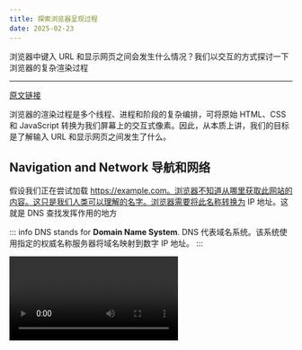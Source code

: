 ```yaml
---
title: 探索浏览器呈现过程
date: 2025-02-23
---
```


浏览器中键入 URL 和显示网页之间会发生什么情况？我们以交互的方式探讨一下浏览器的复杂渲染过程 

---

[原文链接](https://abhisaha.com/blog/exploring-browser-rendering-process)


浏览器的渲染过程是多个线程、进程和阶段的复杂编排，可将原始 HTML、CSS 和 JavaScript 转换为我们屏幕上的交互式像素。因此，从本质上讲，我们的目标是了解输入 URL 和显示网页之间发生了什么。

## Navigation and Network 导航和网络

假设我们正在尝试加载 https://example.com。浏览器不知道从哪里获取此网站的内容。这只是我们人类可以理解的名字。浏览器需要将此名称转换为 IP 地址。这就是 DNS 查找发挥作用的地方

::: info
  DNS stands for **Domain Name System**. 
  DNS 代表域名系统。该系统使用指定的权威名称服务器将域名映射到数字 IP 地址。
:::

<video src="../assets/videos/browser-rendering/navigationNetwork.mov" controls />


上面的演示可视化了 DNS 查找过程，也称为查询历程。查询历程涉及将您输入的域名转换为 IP 地址所需的每个步骤。查询的第一站是递归服务器，然后它联系一系列权威名称服务器，将域名转换为 IP 地址。最终，将返回所请求域的 IP 地址。

所以现在我们有了 IP 地址，浏览器现在可以与托管网站的服务器建立连接。这是使用 TCP 握手过程完成的。


## TCP/TLS Handshake   TCP/TLS 握手

TCP （Transmission Control Protocol） 握手是一个三步过程，用于在客户端和服务器之间建立连接。它由客户端和服务器之间交换的一组数据包组成，以确保可靠的连接。这三个步骤是：

1. SYN：客户端向服务器发送同步 （SYN） 数据包以启动连接。
2. SYN-ACK：服务器使用确认 （SYN-ACK） 数据包向客户端进行响应。
3. ACK：客户端向服务器发送确认 （ACK） 以完成握手。


此时，我们只与服务器建立了连接。下一步是保护此连接。还记得 URL 旁边的 https 锁图标吗？这定义了一个安全连接，并使用另一种称为 TLS 握手的握手来完成。

::: info
密码 - 密码是一种用于加密和解密数据的算法。它用于保护 Internet 上的数据传输。

证书 – 证书是包含有关网站身份和公钥信息的文件。它用作数字签名来验证网站的真实性。

证书颁发机构 （CA） - 证书颁发机构是向网站颁发数字证书的受信任实体。它验证网站的身份并确保证书的真实性。

公钥 - 公钥用于在通过 Internet 发送数据之前对其进行加密。它与客户端共享以建立安全连接。

私钥 - 私钥用于解密从客户端接收的数据。它是保密的，不会与任何人共享。
:::

TLS 握手过程有多个步骤。我将它们分为 4 大类：

::: info

您好消息： 客户端发送 *ClientHello* 消息以启动握手，服务器使用 *ServerHello* 消息及其数字证书进行响应。

密钥交换： 服务器可以发送密钥交换信息，而 Client 端使用自己的密钥交换消息（如果需要，则使用证书）进行响应。

密码规格： 客户端发送 *CipherSpec* 消息以切换到协商加密，并在其后发送 *Finished* 消息。

服务器完成： 服务器使用自己的 *CipherSpec* 和 *Finished* 消息进行回复，完成握手并建立安全连接。
:::

::: tip
SSL 或安全套接字层是为 HTTP 开发的原始安全协议。SSL 在一段时间前被 TLS（即传输层安全）取代。SSL 握手现在称为 TLS 握手，尽管“SSL”名称仍被广泛使用。
:::

<video src="../assets/videos/browser-rendering/tlsHandshake.mov" controls />


在流程的这一步，尚未传输任何实际内容或应用程序数据。服务器仅确认连接并建立了安全通道。浏览器 （客户端） 在后台处理所有这些协商过程。只有在 TLS 握手完成并且双方交换了 Finished 消息后，他们才能开始安全地发送和接收加密内容。


## HTTP Request/Response Cycle HTTP 请求/响应周期

所以现在浏览器请求网站的内容。服务器处理此请求并发回响应。这就是 HTTP 请求/响应周期发挥作用的地方。后端开发人员负责处理请求，而前端开发人员对此周期的响应部分更感兴趣。观看下面的演示以可视化此循环。

<video src="../assets/videos/browser-rendering/requestFlow.mov" controls />

我们在上面的演示中看到了一个名为 TTFB 的东西。TTFB 代表 Time To First Byte。它是服务器响应 Client 端请求发送第一个字节数据所花费的时间。它是衡量服务器响应时间和网站性能的重要指标。较低的 TTFB 表示更快的服务器响应时间。


正如您在演示中看到的，在收到第一个字节后，响应将继续加载。服务器仍在处理请求并将剩余数据发送回客户端。从这时起，浏览器开始处理响应

### Tokenization  分词化

浏览器将开始解析此 HTML 响应。它读取 HTML 的原始字节，并根据指定的文件编码（如 UTF-8）将它们转换为单个字符。以下是字节可能的外观示例

```bash
 01001000 01010100 01001101 01001100
```

::: tip
  每组 8 位代表一个字节，每个字节都可以根据编码标准转换为字符、符号或指令。例如：
  例如，在 UTF-8 编码中，字母 A 的二进制序列为 01000001。字母 B 为 01000010
:::

浏览器将字符串转换为不同的标记并对其进行分组，例如 **`<html>`、`<body>`** — 以及尖括号内的其他字符串。每个标记都是一个有意义的单元，表示一个 HTML 组件。

### DOM Tree Creation  DOM 树创建

DOM（文档对象模型）树是 HTML 文档结构的分层表示形式。它将元素表示为节点树。每个节点表示文档中的一个元素、属性或文本内容。像这样：

```html
<html lang="en-US">
  <head>
    <style>
        .heading {
            color:#0099ff; 
            font-size: 14px
        }
        p {
            margin: 0.5em 0;
        }
        a {
            color: #0099ff; 
            text-decoration: underline;
        }
    </style>
  </head>
  <body>
    <h1 class="heading">My Page</h1>
    <p>A paragraph with a <a href="https://example.com/about">link</a></p>
  </body>
</html>

```

作为参考，这是我们收到的回复。它主要具有 H1（标题）标签、P（段落）标签、A（锚点）标签和 CSS 样式

DOM 是一个树状结构，因此可以轻松显示父子关系。

<video src="../assets/videos/browser-rendering/domTreeCreation.mov" controls />

每次浏览器呈现网页时，它都会经历这个多步骤的过程：将 HTML 字节解析为字符、识别标记、将它们转换为节点，最后构建 DOM 树。虽然 DOM 树定义了 HTML 元素的结构和关系，但它并不决定它们的视觉外观。这是 CSSOM 的作用。

### CSSOM Tree Creation  CSSOM 树创建

CSS 对象模型 （CSSOM） 是应用于 HTML 文档的 CSS 样式的表示形式。它类似于 DOM 树，但表示 CSS 样式而不是 HTML 结构。CSSOM 用于计算文档中每个元素的最终样式。查看此演示，了解如何创建 CSSOM 树。

<video src="../assets/videos/browser-rendering/CSSOMTreeCreation.mov" controls />

浏览器将这些样式解析为简化、节省内存且优化的数据结构。此结构旨在有效地组织样式规则，从而允许根据匹配的选择器快速检索和应用样式。

构建 DOM 和 CSSOM 后，浏览器就可以开始创建渲染树了。

### Render Tree Creation  渲染树创建

渲染树是 DOM 和 CSSOM 树的组合。它表示页面的视觉结构，包括布局和样式信息。Render Tree 用于计算布局并在屏幕上绘制元素。

<video src="../assets/videos/browser-rendering/RenderTreeCreation.mov" controls />

正如您在演示中看到的，渲染树是 DOM 和 CSSOM 树的组合。它仅包含将在屏幕上显示的元素。它为每个元素计算了样式和布局信息，使浏览器能够准确地呈现页面。这就把我们带到了渲染过程的最后阶段 - 布局。

### Layouting  布局

你可能听说过 CSS 上下文中的术语 布局。这是计算页面上每个元素的确切位置和大小的过程。布局过程包括根据 Render Tree 确定每个元素的尺寸、边距、填充、边框和位置。您可能已经看到彼此重叠的元素，例如，模态窗口、下拉列表等。这就是布局过程发挥作用的地方。

元素的流向受其显示类型的影响：块元素垂直堆叠，而内联元素水平流。static、relative、absolute、fixed 和 sticky 等定位属性进一步决定了元素彼此之间的排列方式。例如，相对定位会使元素从其正常位置偏移，而不会影响周围的布局，而绝对定位会从文档流中完全删除元素。

布局步骤的结果是显示每个元素的精确计划，然后是绘制步骤，其中视觉表示在屏幕上呈现。

### Painting  绘制

在绘制阶段，浏览器获取结构化布局信息并将每个元素绘制到屏幕上。此过程将填充颜色并应用图像、边框、阴影和其他视觉样式。绘制顺序基于堆叠上下文，确保根据 z-index 和其他属性正确分层元素。

<img src="../assets/images/browser-rendering/paint.png"  />

绘制过程经过优化，以最大限度地减少需要重绘的像素数。浏览器使用分层、合成和缓存等技术来有效地呈现页面。

### Browser Rendering Engines
浏览器渲染引擎

浏览器渲染引擎是浏览器中负责呈现网页的软件组件。它将 HTML、CSS 和 JavaScript 转换为可视化内容，并处理用户交互。

不同的浏览器使用不同的渲染引擎，例如 Blink （Chrome）、WebKit （Safari） 和 Gecko （Firefox）。这些引擎可以具有不同的性能特征和兼容性级别。某些 CSS 功能或 JavaScript 方法可能在一个引擎中受支持，而在其他引擎中不受支持，或者它们的行为可能不一致。此外，不同的引擎会将其默认样式应用于 HTML 元素。

### 总结

有很多行动正在发生，所以让我总结一下这些步骤。

1. DNS 查找： 输入 URL 后，浏览器会执行 DNS 查找以将域名转换为 IP 地址，从而找到网站的服务器。
2. TCP/TLS 握手：浏览器启动 TCP 握手以与服务器建立连接。如果站点是安全的 （HTTPS），则还会执行 TLS 握手以加密数据传输。
3. HTTP 请求/响应周期：建立连接后，浏览器发送对网站内容的 HTTP 请求，服务器使用必要的 HTML、CSS、JavaScript 和其他资产进行响应。
4. 标记化：浏览器将 HTML 响应作为原始数据读取，将其转换为单个字符，然后转换为标记（例如，、\<html\>、\<body\>），这有助于浏览器理解文档的结构。
5. DOM 树创建：浏览器构建 DOM（文档对象模型）树，这是 HTML 文档结构的分层表示，每个节点代表一个元素或文本内容。
6. CSSOM 树创建：浏览器解析 CSS 以创建 CSSOM（CSS 对象模型）树，该树表示与 HTML 文档元素关联的样式。
7. 渲染树创建：DOM 和 CSSOM 树组合形成渲染树，这是页面布局的可视化表示形式，仅包含可见元素及其计算样式。
8. 布局：浏览器根据 CSS 属性（如边距、填充和位置（例如，静态、绝对））计算屏幕上每个元素的确切大小和位置。
9. 绘制：使用“渲染树”，浏览器在屏幕上绘制像素，填充 CSS 样式定义的颜色、图像、边框和阴影。


